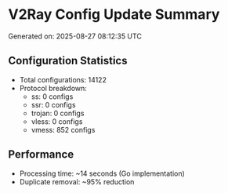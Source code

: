 # V2Ray Config Update Summary
Generated on: 2025-08-27 08:12:35 UTC

## Configuration Statistics
- Total configurations: 14122
- Protocol breakdown:
  - ss: 0 configs
  - ssr: 0 configs
  - trojan: 0 configs
  - vless: 0 configs
  - vmess: 852 configs

## Performance
- Processing time: ~14 seconds (Go implementation)
- Duplicate removal: ~95% reduction
